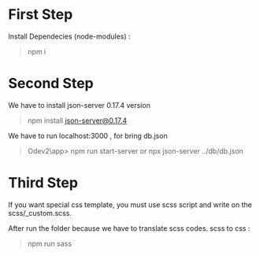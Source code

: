 # First Step

Install Dependecies (node-modules) : 
>npm i 

# Second Step

We have to install json-server 0.17.4 version
>npm install json-server@0.17.4

We have to run localhost:3000 , for bring db.json
>Odev2\app> npm run start-server or npx json-server ../db/db.json

# Third Step

If you want special css template, you must use scss script and write on the scss/_custom.scss.

After run the folder because we have to translate scss codes.
scss to css :
>npm run sass 
